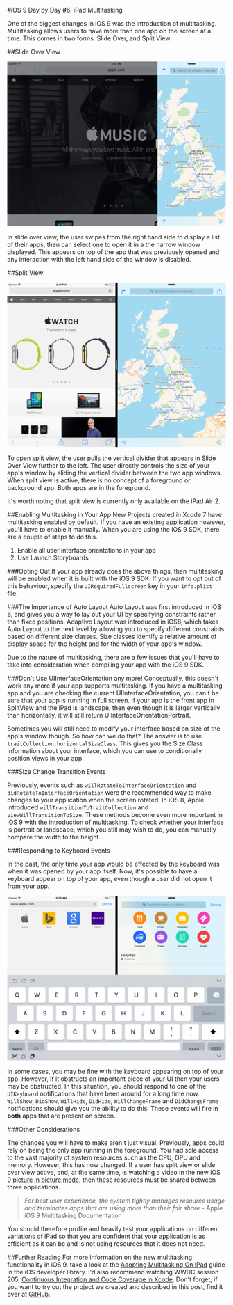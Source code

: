#iOS 9 Day by Day
#6. iPad Multitasking

One of the biggest changes in iOS 9 was the introduction of multitasking. Multitasking allows users to have more than one app on the screen at a time. This comes in two forms. Slide Over, and Split View. 

##Slide Over View

![The new iOS Slide Over View](images/slideOver.png)

In slide over view, the user swipes from the right hand side to display a list of their apps, then can select one to open it in a the narrow window displayed. This appears on top of the app that was previously opened and any interaction with the left hand side of the window is disabled.

##Split View

![The new iOS Split View](images/split.png)

To open split view, the user pulls the vertical divider that appears in Slide Over View further to the left. The user directly controls the size of your app's window by sliding the vertical divider between the two app windows. When split view is active, there is no concept of a foreground or background app. Both apps are in the foreground.

It's worth noting that split view is currently only available on the iPad Air 2.

##Enabling Multitasking in Your App
New Projects created in Xcode 7 have multitasking enabled by default. If you have an existing application however, you'll have to enable it manually. When you are using the iOS 9 SDK, there are a couple of steps to do this.

1. Enable all user interface orientations in your app
2. Use Launch Storyboards

###Opting Out
If your app already does the above things, then multitasking will be enabled when it is built with the iOS 9 SDK. If you want to opt out of this behaviour, specify the `UIRequiredFullscreen` key in your `info.plist ` file. 

###The Importance of Auto Layout
Auto Layout was first introduced in iOS 6, and gives you a way to lay out your UI by specifying constraints rather than fixed positions. Adaptive Layout was introduced in iOS8, which takes Auto Layout to the next level by allowing you to specify different constraints based on different size classes. Size classes identify a relative amount of display space for the height and for the width of your app's window.

Due to the nature of multitasking, there are a few issues that you'll have to take into consideration when compiling your app with the iOS 9 SDK.

###Don't Use UIInterfaceOrientation any more!
Conceptually, this doesn't work any more if your app supports multitasking. If you have a multitasking app and you are checking the current UIInterfaceOrientation, you can't be sure that your app is running in full screen. If your app is the front app in SplitView and the iPad is landscape, then even though it is larger vertically than horizontally, it will still return UIInterfaceOrientationPortrait.

Sometimes you will still need to modify your interface based on size of the app's window though. So how can we do that? The answer is to use `traitCollection.horizontalSizeClass`. This gives you the Size Class information about your interface, which you can use to conditionally position views in your app.

###Size Change Transition Events

Previously, events such as `willRotateToInterfaceOrientation` and `didRotateToInterfaceOrientation` were the recommended way to make changes to your application when the screen rotated. In iOS 8, Apple introduced `willTransitionToTraitCollection` and `viewWillTransitionToSize`. These methods become even more important in iOS 9 with the introduction of multitasking. To check whether your interface is portrait or landscape, which you still may wish to do, you can manually compare the width to the height.

###Responding to Keyboard Events

In the past, the only time your app would be effected by the keyboard was when it was opened by your app itself. Now, it's possible to have a keyboard appear on top of your app, even though a user did not open it from your app.

![The keyboard covering two apps in iOS 9](images/keyboard.png)

In some cases, you may be fine with the keyboard appearing on top of your app. However, if it obstructs an important piece of your UI then your users may be obstructed. In this situation, you should respond to one of the `UIKeyboard` notifications that have been around for a long time now. `WillShow`, `DidShow`, `WillHide`, `DidHide`, `WillChangeFrame` and `DidChangeFrame` notifications should give you the ability to do this. These events will fire in **both** apps that are present on screen.

###Other Considerations

The changes you will have to make aren't just visual. Previously, apps could rely on being the only app running in the foreground. You had sole access to the vast majority of system resources such as the CPU, GPU and memory. However, this has now changed. If a user has split view or slide over view active, and, at the same time, is watching a video in the new iOS 9 [picture in picture mode](https://developer.apple.com/library/prerelease/ios/documentation/WindowsViews/Conceptual/AdoptingMultitaskingOniPad/QuickStartForPictureInPicture.html), then these resources must be shared between three applications.

> *For best user experience, the system tightly manages resource usage and terminates apps that are using more than their fair share* - Apple iOS 9 Multitasking Documentation

You should therefore profile and heavily test your applications on different variations of iPad so that you are confident that your application is as efficient as it can be and is not using resources that it does not need.

##Further Reading
For more information on the new multitasking functionality in iOS 9, take a look at the [Adopting Multitasking On iPad](https://developer.apple.com/library/prerelease/ios/documentation/WindowsViews/Conceptual/AdoptingMultitaskingOniPad/index.html) guide in the iOS developer library. I'd also recommend watching WWDC session 205, [Continuous Integration and Code Coverage in Xcode](https://developer.apple.com/videos/wwdc/2015/?id=410). Don't forget, if you want to try out the project we created and described in this post, find it over at [GitHub](https://github.com/shinobicontrols/iOS9-day-by-day/tree/master/05-CodeCoverage).